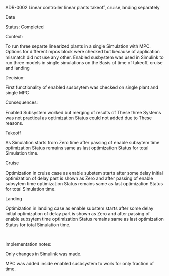 ADR-0002 Linear controller linear plants takeoff, cruise,landing separately



Date

Status: Completed



Context:

To run three separte linearized plants in a single Simulation with MPC. Options for different mpcs block were checked but because of application mismatch did not use any other. Enabled susbystem was used in Simulink to run three models in single simulations on the Basis of time of takeoff, cruise and landing



Decision:

First functionality of enabled susbsytem was checked on single plant and single MPC



Consequences:

Enabled Subsystem worked but merging of results of These three Systems was not practical as optimization Status could not added due to These reasons.

Takeoff 

As Simulation starts from Zero time after passing of enable subsytem time optimization Status remains same as last optimization Status for total Simulation time. 

Cruise

Optimization in cruise case as enable substem starts after some delay initial optimization of delay part is shown as Zero and after passing of enable subsytem time optimization Status remains same as last optimization Status for total Simulation time.

Landing

Optimization in landing case as enable substem starts after some delay initial optimization of delay part is shown as Zero and after passing of enable subsytem time optimization Status remains same as last optimization Status for total Simulation time.

&nbsp; 

Implementation notes:

Only changes in Simulink was made.

MPC was added inside enabled susbsystem to work for only fraction of time.

